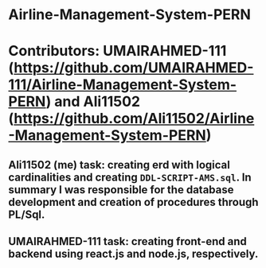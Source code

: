 # Airline-Management-System-PERN
# Contributors:     UMAIRAHMED-111  (https://github.com/UMAIRAHMED-111/Airline-Management-System-PERN) and Ali11502 (https://github.com/Ali11502/Airline-Management-System-PERN)

## Ali11502 (me) task: creating erd with logical cardinalities and creating `DDL-SCRIPT-AMS.sql`. In summary I was responsible for the database development and creation of procedures through PL/Sql.
## UMAIRAHMED-111 task: creating front-end and backend using react.js and node.js, respectively. 
